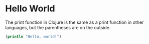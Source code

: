 # Hello World

The print function in Clojure is the same as a print function in other languages, but the parentheses are on the 
outside.

```clojure
(println "Hello, world!")
```
